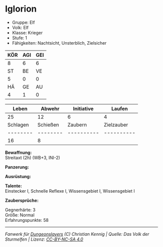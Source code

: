 # Iglorion  
- Gruppe: Elf  
- Volk: Elf  
- Klasse: Krieger  
- Stufe: 1  
- Fähigkeiten: Nachtsicht, Unsterblich, Zielsicher  


| KÖR | AGI | GEI |  
| --- | --- | --- |  
| 8   | 6   | 6   |
| ST  | BE  | VE  |  
| 5   | 0   | 0   |
| HÄ  | GE  | AU  |  
| 4   | 1   | 0   |


| Leben    | Abwehr   | Initiative | Laufen     |
| -------- | -------- | ---------- | ---------- |
| 25       | 12       | 6          | 4          |
| Schlagen | Schießen | Zaubern    | Zielzauber |
| -------- | -------- | ---------- | ---------- |
| 16       | 8        |            |            |

**Bewaffnung:**  
Streitaxt (2h) (WB+3, INI-2)

**Panzerung:**  


**Ausrüstung:**  


**Talente:**  
Einstecker I, Schnelle Reflexe I, Wissensgebiet I, Wissensgebiet I

**Zaubersprüche:**  


Gegnerhärte: 3  
Größe: Normal  
Erfahrungspunkte: 58  



___
*Fanwerk für [Dungeonslayers](https://www.dungeonslayers.net/) (C) Christian Kennig | Quelle: Das Volk der Sturmelfen | Lizenz: [CC-BY-NC-SA 4.0](https://creativecommons.org/licenses/by-nc-sa/4.0/deed.de)*